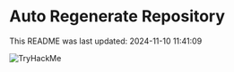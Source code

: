 # Auto Regenerate Repository

This README was last updated: 2024-11-10 11:41:09

 ![TryHackMe](https://tryhackme.com/badge/533634)